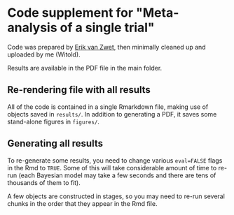 # Code supplement for "Meta-analysis of a single trial"

Code was prepared by [Erik van Zwet](https://scholar.google.co.uk/citations?user=DaWYR90AAAAJ), then minimally cleaned up and uploaded by me (Witold).

Results are available in the PDF file in the main folder.

## Re-rendering file with all results

All of the code is contained in a single Rmarkdown file, making use of objects saved in 
`results/`. In addition to generating a PDF, it saves some stand-alone figures in `figures/`.

## Generating all results

To re-generate some results, you need to change various `eval=FALSE` flags in the Rmd to `TRUE`. 
Some of this will take considerable amount of time to re-run (each Bayesian model may take a few seconds and 
there are tens of thousands of them to fit).

A few objects are constructed in stages, so you may need to re-run several chunks in the order
that they appear in the Rmd file.
